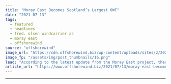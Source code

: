 ```yaml
---
title: "Moray East Becomes Scotland’s Largest OWF"
date: "2021-07-13"
tags: 
  - featured
  - headlines
  - fred. olsen windcarrier as
  - moray east
  - offshorewind
source: "offshorewind"
image_url: "https://cdn.offshorewind.biz/wp-content/uploads/sites/2/2021/07/13113503/Fred.-Olsen-Windcarrier_Bold-Tern-at-Moray-East.png"
image_fp: "/assets/img/post_thumbnails/16.png"
lead: "According to the latest update from the Moray East project, there are now 64"
article_url: "https://www.offshorewind.biz/2021/07/13/moray-east-becomes-scotlands-largest-owf/"
---
```


---
